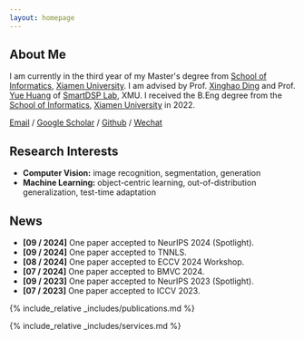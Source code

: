 ```yaml
---
layout: homepage
---
```


## About Me

I am currently in the third year of my Master's degree from [School of Informatics](https://informatics.xmu.edu.cn/), [Xiamen University](https://www.xmu.edu.cn/). I am advised by Prof. [Xinghao Ding](https://xmu-smartdsp.github.io/teamindex/xhding.html) and Prof. [Yue Huang](https://xmu-smartdsp.github.io/teamindex/yhuang.html) of [SmartDSP Lab](https://xmu-smartdsp.github.io/), XMU. I received the B.Eng degree from the [School of Informatics](https://informatics.xmu.edu.cn/), [Xiamen University](https://www.xmu.edu.cn/) in 2022.

[Email](mailto:lytang@stu.xmu.edu.cn) / [Google Scholar](https://scholar.google.com/citations?user=kKaYkMcAAAAJ) / [Github](https://github.com/lytang63) / [Wechat](./assets/img/wechat.jpg)

## Research Interests

- **Computer Vision:** image recognition, segmentation, generation
- **Machine Learning:** object-centric learning, out-of-distribution generalization, test-time adaptation

## News
- **[09 / 2024]** One paper accepted to NeurIPS 2024 (Spotlight).
- **[09 / 2024]** One paper accepted to TNNLS.
- **[08 / 2024]** One paper accepted to ECCV 2024 Workshop.
- **[07 / 2024]** One paper accepted to BMVC 2024.
- **[09 / 2023]** One paper accepted to NeurIPS 2023 (Spotlight).
- **[07 / 2023]** One paper accepted to ICCV 2023.
<!-- - **[09 / 2022]** One paper accepted to NeurIPS 2022 (Spotlight).。 -->

{% include_relative _includes/publications.md %}

{% include_relative _includes/services.md %}

